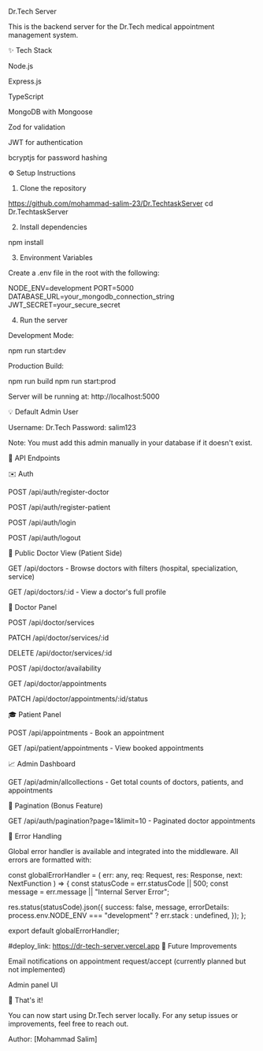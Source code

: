 Dr.Tech Server

This is the backend server for the Dr.Tech medical appointment management system.

✨ Tech Stack

Node.js

Express.js

TypeScript

MongoDB with Mongoose

Zod for validation

JWT for authentication

bcryptjs for password hashing

⚙️ Setup Instructions

1. Clone the repository

https://github.com/mohammad-salim-23/Dr.TechtaskServer
cd Dr.TechtaskServer

2. Install dependencies

npm install

3. Environment Variables

Create a .env file in the root with the following:

NODE_ENV=development
PORT=5000
DATABASE_URL=your_mongodb_connection_string
JWT_SECRET=your_secure_secret

4. Run the server

Development Mode:

npm run start:dev

Production Build:

npm run build
npm run start:prod

Server will be running at: http://localhost:5000

💡 Default Admin User

Username: Dr.Tech
Password: salim123

Note: You must add this admin manually in your database if it doesn't exist.

🚀 API Endpoints

✉️ Auth

POST /api/auth/register-doctor

POST /api/auth/register-patient

POST /api/auth/login

POST /api/auth/logout

🏥 Public Doctor View (Patient Side)

GET /api/doctors - Browse doctors with filters (hospital, specialization, service)

GET /api/doctors/:id - View a doctor's full profile

💼 Doctor Panel

POST /api/doctor/services

PATCH /api/doctor/services/:id

DELETE /api/doctor/services/:id

POST /api/doctor/availability

GET /api/doctor/appointments

PATCH /api/doctor/appointments/:id/status

🎓 Patient Panel

POST /api/appointments - Book an appointment

GET /api/patient/appointments - View booked appointments

📈 Admin Dashboard

GET /api/admin/allcollections - Get total counts of doctors, patients, and appointments

📃 Pagination (Bonus Feature)

GET /api/auth/pagination?page=1&limit=10 - Paginated doctor appointments

🚫 Error Handling

Global error handler is available and integrated into the middleware. All errors are formatted with:



const globalErrorHandler = (
  err: any,
  req: Request,
  res: Response,
  next: NextFunction
) => {
  const statusCode = err.statusCode || 500;
  const message = err.message || "Internal Server Error";

  res.status(statusCode).json({
    success: false,
    message,
    errorDetails: process.env.NODE_ENV === "development" ? err.stack : undefined,
  });
};

export default globalErrorHandler;

#deploy_link: https://dr-tech-server.vercel.app
🚧 Future Improvements

Email notifications on appointment request/accept (currently planned but not implemented)

Admin panel UI

🎉 That's it!

You can now start using Dr.Tech server locally. For any setup issues or improvements, feel free to reach out.

Author: [Mohammad Salim]

